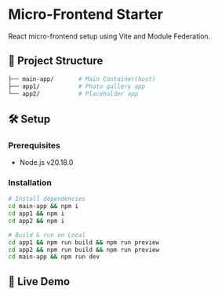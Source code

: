 # Micro-Frontend Starter

React micro-frontend setup using Vite and Module Federation.

## 📂 Project Structure

```bash
├── main-app/       # Main Container(host)
├── app1/           # Photo gallery app
└── app2/           # Placeholder app
```

## 🛠 Setup

### Prerequisites

- Node.js v20.18.0

### Installation

```bash
# Install dependencies
cd main-app && npm i
cd app1 && npm i
cd app2 && npm i
```

```bash
# Build & run on Local
cd app1 && npm run build && npm run preview
cd app2 && npm run build && npm run preview
cd main-app && npm run dev
```

## 🚀 Live Demo
